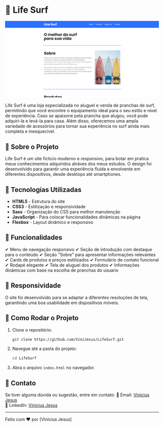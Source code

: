 # 🌊 Life Surf

![alt text](img/image.png)

Life Surf é uma loja especializada no aluguel e venda de pranchas de surf, permitindo que você encontre o equipamento ideal para o seu estilo e nível de experiência. Caso se apaixone pela prancha que alugou, você pode adquiri-la e levá-la para casa. Além disso, oferecemos uma ampla variedade de acessórios para tornar sua experiência no surf ainda mais completa e inesquecível.

## 🌟 Sobre o Projeto

Life Surf é um site ficticio moderno e responsivo, para botar em pratica meus conhecimentos adquiridos atráves dos meus estudos. O design foi desenvolvido para garantir uma experiência fluida e envolvente em diferentes dispositivos, desde desktops até smartphones.

## 🎨 Tecnologias Utilizadas

- **HTML5** - Estrutura do site
- **CSS3** - Estilização e responsividade
- **Sass** - Organização do CSS para melhor manutenção
- **JavaScript** - Para colocar funcionalidades dinâmicas na página
- **Flexbox** - Layout dinâmico e responsivo

## 📌 Funcionalidades

✔ Menu de navegação responsivo
✔ Seção de introdução com destaque para o conteúdo
✔ Seção "Sobre" para apresentar informações relevantes
✔ Cards de produtos e preços estilizados
✔ Formulário de contato funcional
✔ Rodapé elegante
✔ Tela de aluguel dos produtos
✔ Informações dinâmicas com base na escolha de pranchas do usuario

## 📱 Responsividade

O site foi desenvolvido para se adaptar a diferentes resoluções de tela, garantindo uma boa usabilidade em dispositivos móveis.

## 🚀 Como Rodar o Projeto

1. Clone o repositório:
   ```bash
   git clone https://github.com/ViniJesus/LifeSurf.git
   ```
2. Navegue até a pasta do projeto:
   ```bash
   cd LifeSurf
   ```
3. Abra o arquivo `index.html` no navegador.

## 📩 Contato

Se tiver alguma dúvida ou sugestão, entre em contato:
📧 Email: [Vinicius Jesus](vini.jesus1342@gmail.com)\
💼 LinkedIn: [Vinicius Jesus](https://www.linkedin.com/in/vin%C3%ADcius-jesus-5660a2232/)

---

Feito com ❤️ por [Vinícius Jesus]
